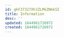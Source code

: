 ```yaml
---
id: gkF37327XhJZLMkZNmkSI
title: Information
desc: ''
updated: 1644961726972
created: 1644961726972
---
```


